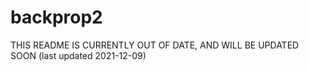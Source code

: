 
# backprop2

THIS README IS CURRENTLY OUT OF DATE, AND WILL BE UPDATED SOON (last updated 2021-12-09)
